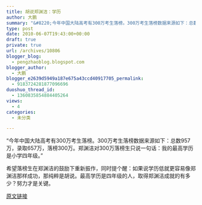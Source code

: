 ```yaml
---
title: 胡说郑渊洁：学历
author: 大鹏
summary: "&#8220;今年中国大陆高考有300万考生落榜。300万考生落榜数据来源如下：总数957万，录取657万，落榜300万。郑渊洁对300万落榜生只说一句话：我的最高学历是小学四年级。&#8221;"
type: post
date: 2010-06-07T19:43:00+00:00
draft: true
private: true
url: /archives/10806
blogger_blog:
  - pengzhaoblog.blogspot.com
blogger_author:
  - 大鹏
blogger_e2639d5949a187e675a43ccd40917705_permalink:
  - 9183724281877096696
duoshuo_thread_id:
  - 1360835854884405264
views:
  - 4
categories:
  - 未分类

---
```

&#8220;今年中国大陆高考有300万考生落榜。300万考生落榜数据来源如下：总数957万，录取657万，落榜300万。郑渊洁对300万落榜生只说一句话：我的最高学历是小学四年级。&#8221;

<div>
</div>

<div>
  希望落榜生在郑渊洁的鼓励下重新振作，同时提个醒：如果说学历低就更容易像郑渊洁那样成功，那纯粹是胡说。最高学历是四年级的人，取得郑渊洁成就的有多少？努力才是关键。
</div>

[原文链接](http://dapengde.com/archives/10806)

